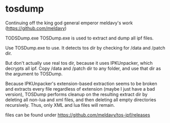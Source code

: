 # tosdump

Continuing off the king god general emperor meldavy's work (https://github.com/meldavy)

TODSDump.exe
TOSDump.exe is used to extract and dump all ipf files.

Use TOSDump.exe <path-to-tos-dir> to use. It detects tos dir by checking for /data and /patch dir.

But don't actually use real tos dir, because it uses IPKUnpacker, which decrypts all ipf. Copy /data and /patch dir to any folder, and use that dir as the argument to TOSDump.

Because IPKUnpacker's extension-based extraction seems to be broken and extracts every file regardless of extension (maybe I just have a bad version), TOSDump performs cleanup on the resulting extract dir by deleting all non-lua and xml files, and then deleting all empty directories recursively. Thus, only XML and lua files will remain.

files can be found under https://github.com/meldavy/tos-ipf/releases
